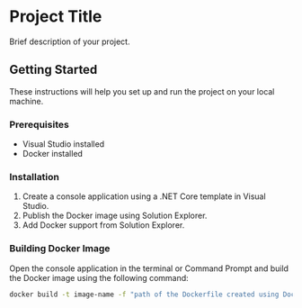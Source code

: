 # Project Title

Brief description of your project.

## Getting Started

These instructions will help you set up and run the project on your local machine.

### Prerequisites

- Visual Studio installed
- Docker installed

### Installation

1. Create a console application using a .NET Core template in Visual Studio.
2. Publish the Docker image using Solution Explorer.
3. Add Docker support from Solution Explorer.

### Building Docker Image

Open the console application in the terminal or Command Prompt and build the Docker image using the following command:

```bash
docker build -t image-name -f "path of the Dockerfile created using Docker Support (locally)" .
